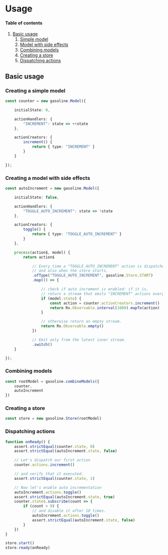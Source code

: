 # Usage

#### Table of contents

1. [Basic usage](#basic-usage)
    1. [Simple model](#creating-a-simple-model)
    1. [Model with side effects](#creating-a-model-with-side-effects)
    1. [Combining models](#combining-models)
    1. [Creating a store](#creating-a-store)
    1. [Dispatching actions](#dispatching-actions)

## Basic usage

### Creating a simple model

```ts
const counter = new gasoline.Model({

    initialState: 0,

    actionHandlers: {
        "INCREMENT": state => ++state
    },

    actionCreators: {
        increment() {
            return { type: "INCREMENT" }
        }
    }

});
```

### Creating a model with side effects

```ts
const autoIncrement = new gasoline.Model({

    initialState: false,

    actionHandlers: {
        "TOGGLE_AUTO_INCREMENT": state => !state
    },

    actionCreators: {
        toggle() {
            return { type: "TOGGLE_AUTO_INCREMENT" }
        }
    },

    process(action$, model) {
        return action$

            // Every time a "TOGGLE_AUTO_INCREMENT" action is dispatched,
            // and also when the store starts,
            .ofType("TOGGLE_AUTO_INCREMENT", gasoline.Store.START)
            .map(() => {

                // check if auto increment is enabled: if it is,
                // return a stream that emits "INCREMENT" actions every second,
                if (model.state) {
                    const action = counter.actionCreators.increment()
                    return Rx.Observable.interval(1000).mapTo(action)
                }

                // otherwise return an empty stream.
                return Rx.Observable.empty()
            })

            // Emit only from the latest inner stream.
            .switch()
    }

});
```

### Combining models

```ts
const rootModel = gasoline.combineModels({
    counter,
    autoIncrement
})
```

### Creating a store

```ts
const store = new gasoline.Store(rootModel)
```

### Dispatching actions

```ts
function onReady() {
    assert.strictEqual(counter.state, 0)
    assert.strictEqual(autoIncrement.state, false)

    // Let's dispatch our first action
    counter.actions.increment()

    // and verify that it executed.
    assert.strictEqual(counter.state, 1)

    // Now let's enable auto incrementation
    autoIncrement.actions.toggle()
    assert.strictEqual(autoIncrement.state, true)
    counter.state$.subscribe(count => {
        if (count > 9) {
            // and disable it after 10 times.
            autoIncrement.actions.toggle()
            assert.strictEqual(autoIncrement.state, false)
        }
    })
}

store.start()
store.ready(onReady)
```
